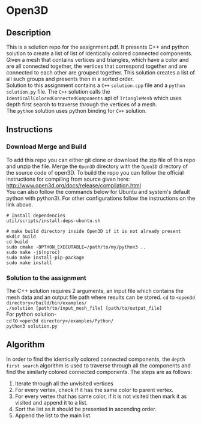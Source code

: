 # Open3D
## Description
This is a solution repo for the assignment.pdf. It presents C++ and python solution to create a list of list of Identically colored connected components.  
Given a mesh that contains vertices and triangles, which have a color and are all connected together, the vertices that correspond together and are connected to each other are grouped together. This solution creates a list of all such groups and presents then in a sorted order.  
Solution to this assignment contains a `C++` `solution.cpp` file and a `python` `solution.py` file.  The `C++` solution calls the `IdenticallColoredConnectedComponents` api of `TriangleMesh` which uses depth first search to traverse through the vertices of a mesh.  
The `python` solution uses python binding for `C++` solution.  

## Instructions
### Download Merge and Build
To add this repo you can either git clone or download the zip file of this repo and unzip the file. Merge the `Open3D` directory with the `Open3D` directory of the source code of open3D. To build the repo you can follow the official instructions for compiling from source given here:  
http://www.open3d.org/docs/release/compilation.html  
You can also follow the commands below for Ubuntu and system's default python with python3). For other configurations follow the instructions on the link above.
```
# Install dependencies
util/scripts/install-deps-ubuntu.sh

# make build directory inside Open3D if it is not already present
mkdir build
cd build
sudo cmake -DPTHON_EXECUTABLE=/path/to/my/python3 ..
sudo make -j$(nproc)
sudo make install-pip-package
sudo make install
```
### Solution to the assignment
The C++ solution requires 2 arguments, an input file which contains the mesh data and an output file path where results can be stored.
`cd` to `<open3d directory>/build/bin/examples/`  
`./solution [path/to/input_mesh_file] [path/to/output_file]`  
For python solution-  
`cd` to `<open3d directory>/examples/Python/`  
`python3 solution.py`

## Algorithm
In order to find the identically colored connected components, the `depth first search` algorithm is used to traverse through all the components and find the similarly colored connected components. The steps are as follows:
1. Iterate through all the unvisited vertices
2. For every vertex, check if it has the same color to parent vertex.
3. For every vertex that has same color, if it is not visited then mark it as visited and append it to a list.
4. Sort the list as it should be presented in ascending order.
5. Append the list to the main list.
